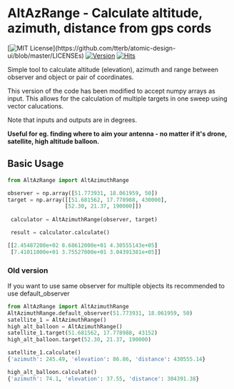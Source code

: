 # AltAzRange - Calculate altitude, azimuth, distance from gps cords
[![MIT License](https://img.shields.io/apm/l/atomic-design-ui.svg?)](https://github.com/tterb/atomic-design-ui/blob/master/LICENSEs)
[![Version](https://badge.fury.io/gh/tterb%2FHyde.svg)](https://badge.fury.io/gh/tterb%2FHyde)
[![Hits](https://hits.seeyoufarm.com/api/count/incr/badge.svg?url=https%3A%2F%2Fgithub.com%2Fsq3tle%2Faltazrange&count_bg=%2379C83D&title_bg=%23555555&icon=&icon_color=%23E7E7E7&title=hits&edge_flat=false)](https://hits.seeyoufarm.com)

Simple tool to calculate altitude (elevation), azimuth and range between observer and object or pair of coordinates.

This version of the code has been modified to accept numpy arrays as input. 
This allows for the calculation of multiple targets in one sweep using vector calucations.
    
Note that inputs and outputs are in degrees.
 
**Useful for eg. finding where to aim your antenna - no matter if it's drone, satellite, high altitude balloon.**

## Basic Usage

```python
from AltAzRange import AltAzimuthRange

observer = np.array([51.773931, 18.061959, 50])
target = np.array([[51.681562, 17.778988, 430000],
                  [52.30, 21.37, 190000]])
    
 calculator = AltAzimuthRange(observer, target)

 result = calculator.calculate()

[[2.45487200e+02 8.68612000e+01 4.30555143e+05]
 [7.41011000e+01 3.75527000e+01 3.04391381e+05]]
```
###  Old version
If you want to use same observer for multiple objects its recommended to use default_observer
```python
from AltAzRange import AltAzimuthRange
AltAzimuthRange.default_observer(51.773931, 18.061959, 50)
satellite_1 = AltAzimuthRange()
high_alt_balloon = AltAzimuthRange()
satellite_1.target(51.681562, 17.778988, 43152)
high_alt_balloon.target(52.30, 21.37, 190000)

satellite_1.calculate()
{'azimuth': 245.49, 'elevation': 86.86, 'distance': 430555.14}

high_alt_balloon.calculate()
{'azimuth': 74.1, 'elevation': 37.55, 'distance': 304391.38}

```

